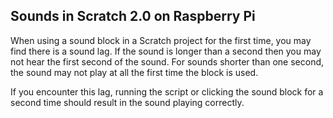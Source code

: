 ## Sounds in Scratch 2.0 on Raspberry Pi

When using a sound block in a Scratch project for the first time, you may find there is a sound lag. If the sound is longer than a second then you may not hear the first second of the sound. For sounds shorter than one second, the sound may not play at all the first time the block is used. 

If you encounter this lag, running the script or clicking the sound block for a second time should result in the sound playing correctly.


